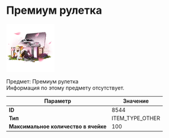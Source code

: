 # Премиум рулетка

![Item Image](../img/8544.webp?raw=true)

Предмет: Премиум рулетка<br>Информация по этому предмету отсутствует.


| Параметр | Значение |
|----------|----------|
| **ID** | 8544 |
| **Тип** | ITEM_TYPE_OTHER |
| **Максимальное количество в ячейке** | 100 |

